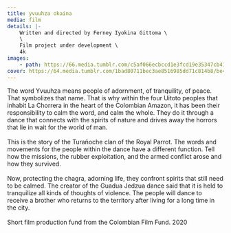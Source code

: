 ```yaml
---
title: yvuuhza okaina
media: film
details: |-
    Written and directed by Ferney Iyokina Gittoma \
    \
    Film project under development \
    4k
images:
    - path: https://66.media.tumblr.com/c5af066ecbccd1e3fcd19e35347cb413/08c912485a80ffab-b8/s2048x3072/90a054ae47eabfd9c07dbffab2948eacc8c27f52.jpg
cover: https://64.media.tumblr.com/1bad80711bec3ae8516985dd71c814b8/be4b5533c24e292d-b8/s1280x1920/ca23ef0bf8a56b4a63c79133fed2e2603fe71bcc.png
---
```


The word Yvuuhza means people of adornment, of tranquility, of peace. That symbolizes that name. That is why within the four Uitoto peoples that inhabit La Chorrera in the heart of the Colombian Amazon, it has been their responsibility to calm the word, and calm the whole. They do it through a dance that connects with the spirits of nature and drives away the horrors that lie in wait for the world of man.
<br>
<br>
This is the story of the Turañoche clan of the Royal Parrot. The words and movements for the people within the dance have a different function. Tell how the missions, the rubber exploitation, and the armed conflict arose and how they survived.
<br>
<br>
Now, protecting the chagra, adorning life, they confront spirits that still need to be calmed. The creator of the Guadua Jedzua dance said that it is held to tranquilize all kinds of thoughts of violence. The people will dance to receive a brother who returns to the territory after living for a long time in the city.
<br>
<br>
Short film production fund from the Colombian Film Fund. 2020
